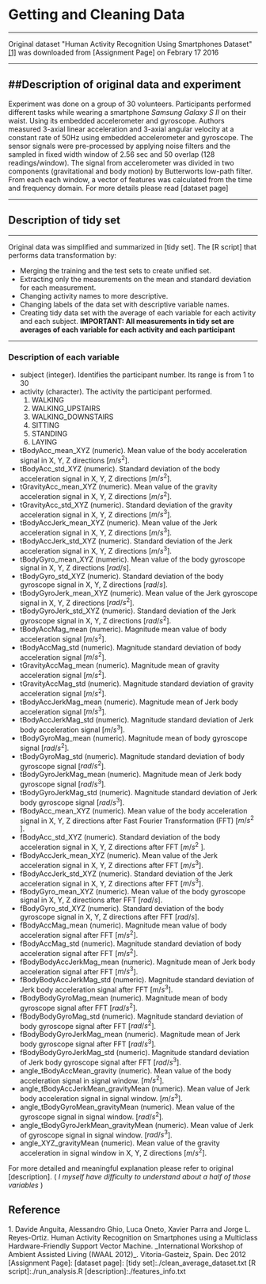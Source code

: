 # Getting and Cleaning Data
---
Original dataset "Human Activity Recognition Using Smartphones Dataset" [[1]](#ref1) was downloaded from [Assignment Page] on Febrary 17 2016

---
##Description of original data and experiment
---
Experiment was done on a group of 30 volunteers. Participants performed different tasks while wearing a smartphone _Samsung Galaxy S II_ on their waist. Using its embedded accelerometer and gyroscope. Authors measured 3-axial linear acceleration and 3-axial angular velocity at a constant rate of 50Hz using embedded accelerometer and gyroscope.
The sensor signals were  pre-processed by applying noise filters and the sampled in fixed width window of 2.56 sec and 50 overlap (128 readings/window). The signal from accelerometer was divided in two components (gravitational and body motion) by Butterworts low-path filter. 
From each each window, a vector of features was calculated from the time and frequency domain. For more details please read [dataset page]

---
## Description of tidy set
---

Original data was simplified and summarized in [tidy set]. 
The [R script] that performs data transformation by: 


+ Merging the training and the test sets to create unified set.
+ Extracting only the measurements on the mean and standard deviation for each measurement.
+ Changing activity names to more descriptive.
+ Changing labels of the data set with descriptive variable names.
+ Creating  tidy data set with the average of each variable for each activity and each subject.
__IMPORTANT: All measurements in tidy set are averages of each variable for each activity and each participant__ 
---
### Description of each variable
+ subject (integer).  Identifies the participant number. Its range is from  1 to 30
+ activity (character). The activity the participant performed. 
	1. WALKING
	2. WALKING_UPSTAIRS
	3. WALKING_DOWNSTAIRS
	4. SITTING
	5. STANDING
	6. LAYING
+ tBodyAcc_mean_XYZ (numeric). Mean value of the body acceleration signal in X, Y, Z directions [$m/s^2$].
+ tBodyAcc_std_XYZ (numeric). Standard deviation of the body acceleration signal in X, Y, Z directions [$m/s^2$].
+ tGravityAcc_mean_XYZ (numeric). Mean value of the gravity acceleration signal in X, Y, Z directions [$m/s^2$].
+ tGravityAcc_std_XYZ (numeric). Standard deviation of the gravity acceleration signal in X, Y, Z directions [$m/s^3$].
+ tBodyAccJerk_mean_XYZ (numeric). Mean value of the Jerk acceleration signal in X, Y, Z directions [$m/s^3$].
+ tBodyAccJerk_std_XYZ (numeric). Standard deviation of the Jerk acceleration signal in X, Y, Z directions [$m/s^3$].
+ tBodyGyro_mean_XYZ (numeric). Mean value of the body gyroscope signal in X, Y, Z directions [$rad/s$].
+ tBodyGyro_std_XYZ (numeric). Standard deviation of the body gyroscope signal in X, Y, Z directions [$rad/s$].
+ tBodyGyroJerk_mean_XYZ (numeric). Mean value of the Jerk gyroscope signal in X, Y, Z directions [$rad/s^2$].
+ tBodyGyroJerk_std_XYZ (numeric). Standard deviation of the Jerk gyroscope signal in X, Y, Z directions [$rad/s^2$].
+ tBodyAccMag_mean (numeric). Magnitude mean value of body acceleration signal [$m/s^2$].
+ tBodyAccMag_std (numeric). Magnitude standard deviation of body acceleration signal [$m/s^2$].
+ tGravityAccMag_mean (numeric). Magnitude mean of gravity acceleration signal [$m/s^2$].
+ tGravityAccMag_std (numeric). Magnitude standard deviation of gravity acceleration signal [$m/s^2$].
+ tBodyAccJerkMag_mean (numeric). Magnitude mean of Jerk body acceleration signal [$m/s^3$].
+ tBodyAccJerkMag_std (numeric). Magnitude standard deviation of Jerk body acceleration signal [$m/s^3$].
+ tBodyGyroMag_mean (numeric). Magnitude mean of body gyroscope signal [$rad/s^2$].
+ tBodyGyroMag_std (numeric). Magnitude standard deviation of body gyroscope signal [$rad/s^2$].
+ tBodyGyroJerkMag_mean (numeric). Magnitude mean of Jerk body gyroscope signal [$rad/s^3$].
+ tBodyGyroJerkMag_std (numeric). Magnitude standard deviation of Jerk body gyroscope signal [$rad/s^3$].
+ fBodyAcc_mean_XYZ (numeric). Mean value of the body acceleration signal in X, Y, Z directions after Fast Fourier Transformation (FFT) [$m/s^2$ ].
+ fBodyAcc_std_XYZ (numeric). Standard deviation of the body acceleration signal in X, Y, Z directions after FFT [$m/s^2$ ].
+ fBodyAccJerk_mean_XYZ (numeric). Mean value of the Jerk acceleration signal in X, Y, Z directions after FFT [$m/s^3$].
+ fBodyAccJerk_std_XYZ (numeric). Standard deviation of the Jerk acceleration signal in X, Y, Z directions after FFT [$m/s^3$].
+ fBodyGyro_mean_XYZ (numeric). Mean value of the body gyroscope signal in X, Y, Z directions after FFT [$rad/s$].
+ fBodyGyro_std_XYZ (numeric). Standard deviation of the body gyroscope signal in X, Y, Z directions after FFT [$rad/s$].
+ fBodyAccMag_mean (numeric). Magnitude mean value of body acceleration signal after FFT [$m/s^2$].
+  fBodyAccMag_std (numeric). Magnitude standard deviation of body acceleration signal after FFT [$m/s^2$].
+ fBodyBodyAccJerkMag_mean (numeric). Magnitude mean of Jerk body acceleration signal after FFT [$m/s^3$].
+ fBodyBodyAccJerkMag_std (numeric). Magnitude standard deviation of Jerk body acceleration signal after FFT [$m/s^3$].
+ fBodyBodyGyroMag_mean (numeric). Magnitude mean of body gyroscope signal after FFT  [$rad/s^2$].
+ fBodyBodyGyroMag_std (numeric). Magnitude standard deviation of body gyroscope signal after FFT  [$rad/s^2$].
+ fBodyBodyGyroJerkMag_mean (numeric). Magnitude mean of Jerk body gyroscope signal after FFT [$rad/s^3$].
+ fBodyBodyGyroJerkMag_std (numeric). Magnitude standard deviation of Jerk body gyroscope signal after FFT [$rad/s^3$].
+ angle_tBodyAccMean_gravity (numeric). Mean value of the body acceleration signal in signal window. [$m/s^2$].
+ angle_tBodyAccJerkMean_gravityMean (numeric). Mean value of Jerk body acceleration signal in signal window. [$m/s^3$].
+ angle_tBodyGyroMean_gravityMean (numeric). Mean value of the gyroscope signal in signal window. [$rad/s^2$].
+ angle_tBodyGyroJerkMean_gravityMean (numeric). Mean value of Jerk of  gyroscope signal in signal window. [$rad/s^3$].
+ angle_XYZ_gravityMean  (numeric). Mean value of the gravity acceleration in signal window in X, Y, Z directions [$m/s^2$]. 

For more detailed and meaningful explanation please refer to original [description]. ( _I myself have difficulty to understand about a half of those variables_ ) 

## Reference
<a name="ref1">
1. Davide Anguita, Alessandro Ghio, Luca Oneto, Xavier Parra and Jorge L. Reyes-Ortiz. Human Activity Recognition on Smartphones using a Multiclass Hardware-Friendly Support Vector Machine. _International Workshop of Ambient Assisted Living (IWAAL 2012)_. Vitoria-Gasteiz, Spain. Dec 2012
</a>
[Assignment Page]: <https://d396qusza40orc.cloudfront.net/getdata%2Fprojectfiles%2FUCI%20HAR%20Dataset.zip>
[dataset page]:<http://archive.ics.uci.edu/ml/datasets/Human+Activity+Recognition+Using+Smartphones>
[tidy set]:./clean_average_dataset.txt
[R script]:./run_analysis.R
[description]:./features_info.txt


